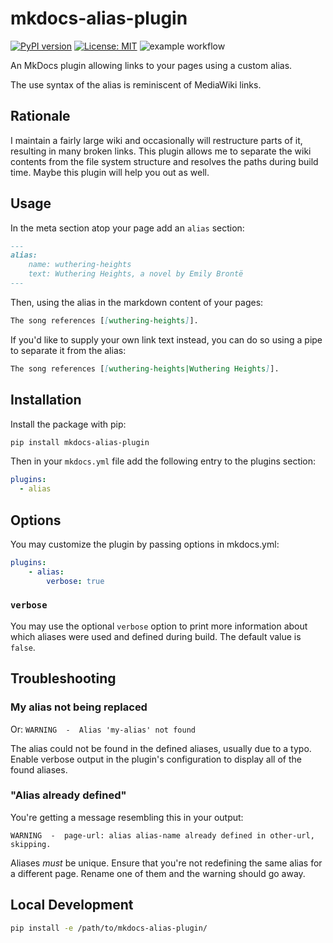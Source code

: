 # mkdocs-alias-plugin

[![PyPI version](https://badge.fury.io/py/mkdocs-alias-plugin.svg)](https://pypi.org/project/mkdocs-alias-plugin/)  [![License: MIT](https://img.shields.io/badge/License-MIT-yellow.svg)](https://opensource.org/licenses/MIT) ![example workflow](https://github.com/eddyluten/mkdocs-alias-plugin/actions/workflows/pylint.yml/badge.svg)

An MkDocs plugin allowing links to your pages using a custom alias.

The use syntax of the alias is reminiscent of MediaWiki links.

## Rationale

I maintain a fairly large wiki and occasionally will restructure parts of it, resulting in many broken links. This plugin allows me to separate the wiki contents from the file system structure and resolves the paths during build time. Maybe this plugin will help you out as well.

## Usage

In the meta section atop your page add an `alias` section:

```md
---
alias:
    name: wuthering-heights
    text: Wuthering Heights, a novel by Emily Brontë
---
```

Then, using the alias in the markdown content of your pages:

```md
The song references [[wuthering-heights]].
```

If you'd like to supply your own link text instead, you can do so using a pipe to separate it from the alias:

```md
The song references [[wuthering-heights|Wuthering Heights]].
```

## Installation

Install the package with pip:

```bash
pip install mkdocs-alias-plugin
```

Then in your `mkdocs.yml` file add the following entry to the plugins section:

```yml
plugins:
  - alias
```

## Options

You may customize the plugin by passing options in mkdocs.yml:

```yaml
plugins:
    - alias:
        verbose: true
```

### `verbose`

You may use the optional `verbose` option to print more information about which aliases were used and defined during build. The default value is `false`.

## Troubleshooting

### My alias not being replaced

Or: `WARNING  -  Alias 'my-alias' not found`

The alias could not be found in the defined aliases, usually due to a typo. Enable verbose output in the plugin's configuration to display all of the found aliases.

### "Alias already defined"

You're getting a message resembling this in your output:

`WARNING  -  page-url: alias alias-name already defined in other-url, skipping.`

Aliases *must* be unique. Ensure that you're not redefining the same alias for a different page. Rename one of them and the warning should go away.

## Local Development

```zsh
pip install -e /path/to/mkdocs-alias-plugin/
```
